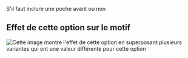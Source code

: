S'il faut inclure une poche avant ou non

## Effet de cette option sur le motif

![Cette image montre l'effet de cette option en superposant plusieurs variantes qui ont une valeur différente pour cette option](waralee\_frontpocket\_sample.svg "Effet de cette option sur le motif")
